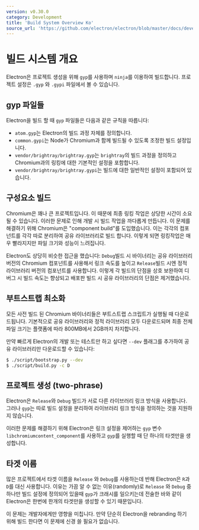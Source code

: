 ```yaml
---
version: v0.30.0
category: Development
title: 'Build System Overview Ko'
source_url: 'https://github.com/electron/electron/blob/master/docs/development/build-system-overview-ko.md'
---
```


# 빌드 시스템 개요

Electron은 프로젝트 생성을 위해 `gyp`를 사용하며 `ninja`를 이용하여 빌드합니다.
프로젝트 설정은 `.gyp` 와 `.gypi` 파일에서 볼 수 있습니다.

## gyp 파일들

Electron을 빌드 할 때 `gyp` 파일들은 다음과 같은 규칙을 따릅니다:

* `atom.gyp`는 Electron의 빌드 과정 자체를 정의합니다.
* `common.gypi`는 Node가 Chromium과 함께 빌드될 수 있도록 조정한 빌드 설정입니다.
* `vendor/brightray/brightray.gyp`는 `brightray`의 빌드 과정을 정의하고 Chromium과의 링킹에 대한 기본적인 설정을 포함합니다.
* `vendor/brightray/brightray.gypi`는 빌드에 대한 일반적인 설정이 포함되어 있습니다.

## 구성요소 빌드

Chromium은 꽤나 큰 프로젝트입니다. 이 때문에 최종 링킹 작업은 상당한 시간이 소요될 수 있습니다.
이러한 문제로 인해 개발 시 빌드 작업을 까다롭게 만듭니다. 이 문제를 해결하기 위해 Chromium은 "component build"를 도입했습니다.
이는 각각의 컴포넌트를 각각 따로 분리하여 공유 라이브러리로 빌드 합니다. 이렇게 되면 링킹작업은 매우 빨라지지만 파일 크기와 성능이 느려집니다.

Electron도 상당히 비슷한 접근을 했습니다:
`Debug`빌드 시 바이너리는 공유 라이브러리 버전의 Chromium 컴포넌트를 사용해서 링크 속도를 높이고
`Release`빌드 시엔 정적 라이브러리 버전의 컴포넌트를 사용합니다.
이렇게 각 빌드의 단점을 상호 보완하여 디버그 시 빌드 속도는 향상되고 배포판 빌드 시 공유 라이브러리의 단점은 제거했습니다.

## 부트스트랩 최소화

모든 사전 빌드 된 Chromium 바이너리들은 부트스트랩 스크립트가 실행될 때 다운로드됩니다.
기본적으로 공유 라이브러리와 정적 라이브러리 모두 다운로드되며 최종 전체 파일 크기는 플랫폼에 따라 800MB에서 2GB까지 차지합니다.

만약 빠르게 Electron의 개발 또는 테스트만 하고 싶다면 `--dev` 플래그를 추가하여 공유 라이브러리만 다운로드할 수 있습니다:

```bash
$ ./script/bootstrap.py --dev
$ ./script/build.py -c D
```

## 프로젝트 생성 (two-phrase)

Electron은 `Release`와 `Debug` 빌드가 서로 다른 라이브러리 링크 방식을 사용합니다.
그러나 `gyp`는 따로 빌드 설정을 분리하여 라이브러리 링크 방식을 정의하는 것을 지원하지 않습니다.

이러한 문제를 해결하기 위해 Electron은 링크 설정을 제어하는 `gyp` 변수 `libchromiumcontent_component`를 사용하고 `gyp`를 실행할 때 단 하나의 타겟만을 생성합니다.

## 타겟 이름

많은 프로젝트에서 타겟 이름을 `Release` 와 `Debug`를 사용하는데 반해 Electron은 `R`과 `D`를 대신 사용합니다.
이유는 가끔 알 수 없는 이유(randomly)로 `Release` 와 `Debug` 중 하나만 빌드 설정에 정의되어 있을때 `gyp`가 크래시를 일으키는데
전술한 바와 같이 Electron은 한번에 한개의 타겟만을 생성할 수 있기 때문입니다.

이 문제는 개발자에게만 영향을 미칩니다. 만약 단순히 Electron을 rebranding 하기 위해 빌드 한다면 이 문제에 신경 쓸 필요가 없습니다.
